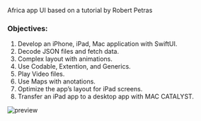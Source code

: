 Africa app UI based on a tutorial by Robert Petras

### Objectives:
1. Develop an iPhone, iPad, Mac application with SwiftUI.
2. Decode JSON files and fetch data.
3. Complex layout with animations.
4. Use Codable, Extention, and Generics.
5. Play Video files.
6. Use Maps with anotations. 
7. Optimize the app’s layout for iPad screens.
8. Transfer an iPad app to a desktop app with MAC CATALYST.


![preview](https://github.com/hasan-hm1/africa/blob/main/preview.gif)
